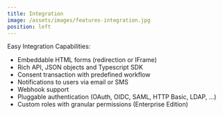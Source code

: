 ```yaml
---
title: Integration
image: /assets/images/features-integration.jpg
position: left
---
```


Easy Integration Capabilities:
  - Embeddable HTML forms (redirection or IFrame)
  - Rich API, JSON objects and Typescript SDK
  - Consent transaction with predefined workflow
  - Notifications to users via email or SMS
  - Webhook support
  - Pluggable authentication (OAuth, OIDC, SAML, HTTP Basic, LDAP, ...)
  - Custom roles with granular permissions (Enterprise Edition)
